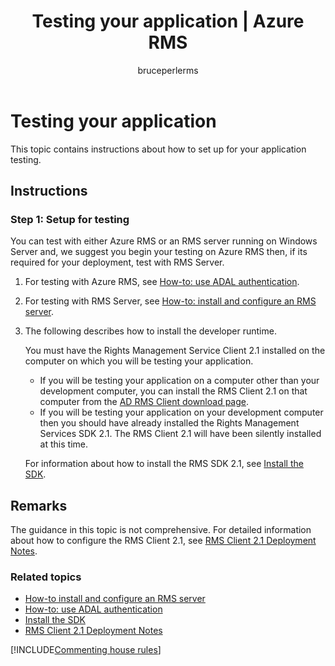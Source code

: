 ﻿---
# required metadata

title: Testing your application | Azure RMS
description: Instructions on how to setup your application for testing.
keywords:
author: bruceperlerms
ms.author: bruceper
manager: mbaldwin
ms.date: 09/25/2016
ms.topic: article
ms.prod:
ms.service: information-protection
ms.technology: techgroup-identity
ms.assetid: E480D8D6-F070-43D1-B2B0-6921459C3437
# optional metadata

#ROBOTS:
audience: developer
#ms.devlang:
ms.reviewer: shubhamp
ms.suite: ems
#ms.tgt_pltfrm:
#ms.custom:

---

# Testing your application

This topic contains instructions about how to set up for your application testing.

## Instructions

### Step 1: Setup for testing

You can test with either Azure RMS or an RMS server running on Windows Server and, we suggest you begin your testing on Azure RMS then, if its required for your deployment, test with RMS Server.

1. For testing with Azure RMS, see [How-to: use ADAL authentication](how-to-use-adal-authentication.md).
2. For testing with RMS Server, see [How-to: install and configure an RMS server](how-to-install-and-configure-an-rms-server.md).
3. The following describes how to install the developer runtime.

   You must have the Rights Management Service Client 2.1 installed on the computer on which you will be testing your application.
   - If you will be testing your application on a computer other than your development computer, you can install the RMS Client 2.1 on that computer from the [AD RMS Client download page](http://www.microsoft.com/en-us/download/details.aspx?id=38396).
   - If you will be testing your application on your development computer then you should have already installed the Rights Management Services SDK 2.1. The RMS Client 2.1 will have been silently installed at this time.

    For information about how to install the RMS SDK 2.1, see [Install the SDK](install-the-rms-sdk.md).

## Remarks

The guidance in this topic is not comprehensive. For detailed information about how to configure the RMS Client 2.1, see [RMS Client 2.1 Deployment Notes](https://technet.microsoft.com/en-us/library/jj159267(WS.10).aspx).

### Related topics

* [How-to install and configure an RMS server](how-to-install-and-configure-an-rms-server.md)
* [How-to: use ADAL authentication](how-to-use-adal-authentication.md)
* [Install the SDK](install-the-rms-sdk.md)
* [RMS Client 2.1 Deployment Notes](https://technet.microsoft.com/en-us/library/jj159267(WS.10).aspx)

[!INCLUDE[Commenting house rules](../includes/houserules.md)]